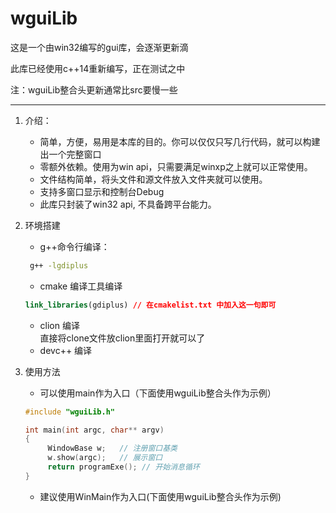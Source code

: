# wguiLib
这是一个由win32编写的gui库，会逐渐更新滴

此库已经使用c++14重新编写，正在测试之中 

注：wguiLib整合头更新通常比src要慢一些

***********
1. 介绍：
   * 简单，方便，易用是本库的目的。你可以仅仅只写几行代码，就可以构建出一个完整窗口
   * 零额外依赖。使用为win api，只需要满足winxp之上就可以正常使用。
   * 文件结构简单，将头文件和源文件放入文件夹就可以使用。
   * 支持多窗口显示和控制台Debug
   * 此库只封装了win32 api, 不具备跨平台能力。
2. 环境搭建
    * g++命令行编译：
   ```bash
    g++ -lgdiplus 
   ```
    * cmake 编译工具编译
   ```cmake
   link_libraries(gdiplus) // 在cmakelist.txt 中加入这一句即可
   ```
   * clion 编译  
      直接将clone文件放clion里面打开就可以了
   * devc++ 编译
   
3. 使用方法
    * 可以使用main作为入口（下面使用wguiLib整合头作为示例）
   ```c++
   #include "wguiLib.h"
   
   int main(int argc, char** argv)
   {
        WindowBase w;   // 注册窗口基类
        w.show(argc);   // 展示窗口
        return programExe(); // 开始消息循环
   }
    ```
    * 建议使用WinMain作为入口(下面使用wguiLib整合头作为示例)

   
